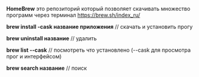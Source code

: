 **HomeBrew** это репозиторий который позволяет скачивать множество программ через терминал https://brew.sh/index_ru/

**brew install -cask название приложения** // скачать и установить прогу

**brew uninstall название** // удалить

**brew list --cask** // посмотреть что установлено (--cask для просмотра прог и интерфейсом)

**brew search название** // поиск 